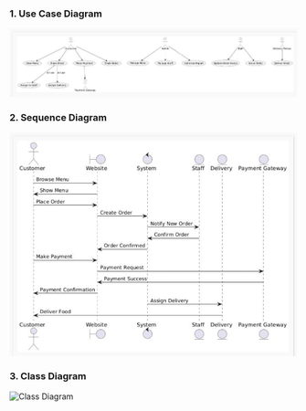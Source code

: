 ### 1. Use Case Diagram
![Use Case Diagram](https://github.com/KANNIKASREE/Agile_Software_Engineering_Assignment2/blob/main/Image%201.jpg)

### 2. Sequence Diagram
![Sequence Diagram](https://github.com/KANNIKASREE/Agile_Software_Engineering_Assignment2/blob/main/Image%202.jpg)

### 3. Class Diagram
![Class Diagram](./images/ClassDiagram.jpg)
